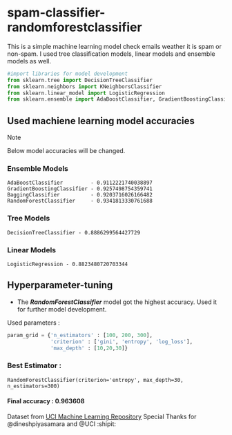 # spam-classifier-randomforestclassifier
 
This is a simple machine learning model check emails weather it is spam or non-spam. I used tree classification models, linear models and ensemble models as well.

```python
#import libraries for model development
from sklearn.tree import DecisionTreeClassifier
from sklearn.neighbors import KNeighborsClassifier
from sklearn.linear_model import LogisticRegression
from sklearn.ensemble import AdaBoostClassifier, GradientBoostingClassifier, BaggingClassifier,RandomForestClassifier
```

## Used machiene learning model accuracies

> [!NOTE]
> Below model accuracies will be changed.

### Ensemble Models
```
AdaBoostClassifier         - 0.9112221740038897    
GradientBoostingClassifier - 0.9257498754359741
BaggingClassifier          - 0.9203716026166482
RandomForestClassifier     - 0.9341813330761688
```

### Tree Models
```
DecisionTreeClassifier - 0.8886299564427729
```

### Linear Models
```
LogisticRegression - 0.8823480720703344
```

## Hyperparameter-tuning

- The ***RandomForestClassifier*** model got the highest accuracy. Used it for further model development.

Used parameters :
```python
param_grid = {'n_estimators' : [100, 200, 300],
              'criterion' : ['gini', 'entropy', 'log_loss'],
              'max_depth' : [10,20,30]}
```

### Best Estimator :
```
RandomForestClassifier(criterion='entropy', max_depth=30, n_estimators=300)
```
#### Final accuracy : 0.963608 

Dataset from [UCI Machine Learning Repository](https://archive.ics.uci.edu/dataset/94/spambase)
Special Thanks for @dineshpiyasamara and @UCI :shipit: 
